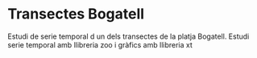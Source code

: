 # Transectes Bogatell
Estudi de serie temporal d un dels transectes de la platja Bogatell.
Estudi serie temporal amb llibreria zoo i gràfics amb llibreria xt

